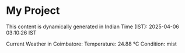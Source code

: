 # My Project

This content is dynamically generated in Indian Time (IST): 2025-04-06 03:10:26 IST


Current Weather in Coimbatore:
Temperature: 24.88 °C
Condition: mist
